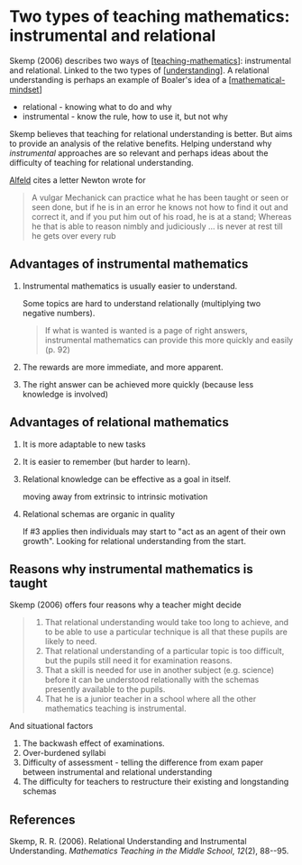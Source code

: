 # Two types of teaching mathematics: instrumental and relational

Skemp (2006) describes two ways of [[teaching-mathematics]]: instrumental and relational. Linked to the two types of [[understanding]]. A relational understanding is perhaps an example of Boaler's idea of a [[mathematical-mindset]]

- relational - knowing what to do and why
- instrumental - know the rule, how to use it, but not why

Skemp believes that teaching for relational understanding is better. But aims to provide an analysis of the relative benefits. Helping understand why _instrumental_ approaches are so relevant and perhaps ideas about the difficulty of teaching for relational understanding.

[Alfeld](http://www.math.utah.edu/~pa/math.html) cites a letter Newton wrote for

> A vulgar Mechanick can practice what he has been taught or seen or seen done, but if he is in an error he knows not how to find it out and correct it, and if you put him out of his road, he is at a stand; Whereas he that is able to reason nimbly and judiciously ... is never at rest till he gets over every rub

## Advantages of instrumental mathematics

1. Instrumental mathematics is usually easier to understand.

    Some topics are hard to understand relationally (multiplying two negative numbers). 
    
    > If what is wanted is wanted is a page of right answers, instrumental mathematics can provide this more quickly and easily (p. 92)

2. The rewards are more immediate, and more apparent.

3. The right answer can be achieved more quickly (because less knowledge is involved)

## Advantages of relational mathematics

1. It is more adaptable to new tasks

2. It is easier to remember (but harder to learn).

3. Relational knowledge can be effective as a goal in itself.

    moving away from extrinsic to intrinsic motivation

4. Relational schemas are organic in quality

    If #3 applies then individuals may start to "act as an agent of their own growth". Looking for relational understanding from the start.

## Reasons why instrumental mathematics is taught

Skemp (2006) offers four reasons why a teacher might decide

> 1. That relational understanding would take too long to achieve, and to be able to use a particular technique is all that these pupils are likely to need. 
> 2. That relational understanding of a particular topic is too difficult, but the pupils still need it for examination reasons. 
> 3. That a skill is needed for use in another subject (e.g. science) before it can be understood relationally with the schemas presently available to the pupils. 
> 4. That he is a junior teacher in a school where all the other mathematics teaching is instrumental.

And situational factors

1. The backwash effect of examinations.
2. Over-burdened syllabi
3. Difficulty of assessment - telling the difference from exam paper between instrumental and relational understanding
4. The difficulty for teachers to restructure their existing and longstanding schemas

## References

Skemp, R. R. (2006). Relational Understanding and Instrumental Understanding. *Mathematics Teaching in the Middle School*, *12*(2), 88--95.


[//begin]: # "Autogenerated link references for markdown compatibility"
[teaching-mathematics]: teaching-mathematics "Teaching Mathematics"
[understanding]: ../../Learning/understanding "Understanding"
[mathematical-mindset]: mathematical-mindset "Mathematical Mindset"
[//end]: # "Autogenerated link references"